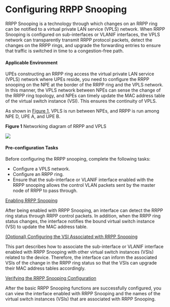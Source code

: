 Configuring RRPP Snooping
=========================

RRPP Snooping is a technology through which changes on an RRPP ring can be notified to a virtual private LAN service (VPLS) network. When RRPP Snooping is configured on sub-interfaces or VLANIF interfaces, the VPLS network can transparently transmit RRPP protocol packets, detect the changes on the RRPP rings, and upgrade the forwarding entries to ensure that traffic is switched in time to a congestion-free path.

#### Applicable Environment

UPEs constructing an RRPP ring access the virtual private LAN service (VPLS) network where UPEs reside, you need to configure the RRPP snooping on the NPE at the border of the RRPP ring and the VPLS network. In this manner, the VPLS network between NPEs can sense the change of the RRPP ring topology, and NPEs can timely update the MAC address table of the virtual switch instance (VSI). This ensures the continuity of VPLS.

As shown in [Figure 1](#EN-US_TASK_0172363685__fig_dc_vrp_rrpp_cfg_000101), VPLS is run between NPEs, and RRPP is run among NPE D, UPE A, and UPE B.

**Figure 1** Networking diagram of RRPP and VPLS
  
![](images/fig_dc_vrp_rrpp_cfg_000101.png)
#### Pre-configuration Tasks

Before configuring the RRPP snooping, complete the following tasks:

* Configure a VPLS network.
* Configure an RRPP ring.
* Ensure that the sub-interface or VLANIF interface enabled with the RRPP snooping allows the control VLAN packets sent by the master node of RRPP to pass through.


[Enabling RRPP Snooping](../../../../software/nev8r10_vrpv8r16/user/vrp/dc_vrp_rrpp_cfg_0002.html)

After being enabled with RRPP Snooping, an interface can detect the RRPP ring status through RRPP control packets. In addition, when the RRPP ring status changes, the interface notifies the bound virtual switch instance (VSI) to update the MAC address table.

[(Optional) Configuring the VSI Associated with RRPP Snooping](../../../../software/nev8r10_vrpv8r16/user/vrp/dc_vrp_rrpp_cfg_0003.html)

This part describes how to associate the sub-interface or VLANIF interface enabled with RRPP Snooping with other virtual switch instances (VSIs) related to the device. Therefore, the interface can inform the associated VSIs of the change in the RRPP ring status so that the VSIs can upgrade their MAC address tables accordingly.

[Verifying the RRPP Snooping Configuration](../../../../software/nev8r10_vrpv8r16/user/vrp/dc_vrp_rrpp_cfg_0004.html)

After the basic RRPP Snooping functions are successfully configured, you can view the interface enabled with RRPP Snooping and the names of the virtual switch instances (VSIs) that are associated with RRPP Snooping.